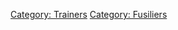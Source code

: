 [Category: Trainers](Category:_Trainers "wikilink") [Category:
Fusiliers](Category:_Fusiliers "wikilink")
